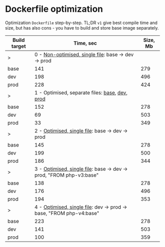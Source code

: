 #  Dockerfile optimization

Optimization `Dockerfile` step-by-step. TL;DR `v1` give best compile time and size, but has also cons - you have to build and store base image separately.

|Build target|Time, sec|Size, Mb|
|---|---|---|
| > |0 - [Non-optimised, single file](v0.Dockerfile): base -> dev -> prod
|base	|141	|279|
|dev	|198	|496|
|prod	|228	|424|
| > |1 - Optimised, separate files: [base](v1.base.Dockerfile), [dev](v1.dev.Dockerfile), [prod](v1.prod.Dockerfile)
|base	|152	|278|
|dev	|69	|503|
|prod	|33	|349|
| > |2 - [Optimised, single file](v2.Dockerfile): base -> dev -> prod
|base	|145	|278|
|dev	|199	|500|
|prod	|186	|344|
| > |3 - [Optimised, single file](v3.Dockerfile): base -> dev -> prod, "FROM php-v3:base"
|base	|138	|278|
|dev	|176	|496|
|prod	|194	|353|
| > |4 - [Optimised, single file](v3.Dockerfile): dev -> prod -> base, "FROM php-v4:base"
|base	|223	|278|
|dev	|141	|503|
|prod	|100	|359|

